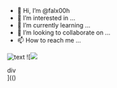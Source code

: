 - 👋 Hi, I’m @falx00h
- 👀 I’m interested in ...
- 🌱 I’m currently learning ...
- 💞️ I’m looking to collaborate on ...
- 📫 How to reach me ...

![text](https://avatars.githubusercontent.com/u/92805783?s=40&v=4)
![<img src="https://avatars.githubusercontent.com/u/92805783?&s=40&v="/><div title="javascript:alert(1)" name="javascript:alert(2)" id="javascript:alert(3)" value="javascript:alert(4)" dir="javascript:alert(5)" coords="javascript:alert(6)" color="javascript:alert(7)" onblur="" ondrag="">div</div>](()
